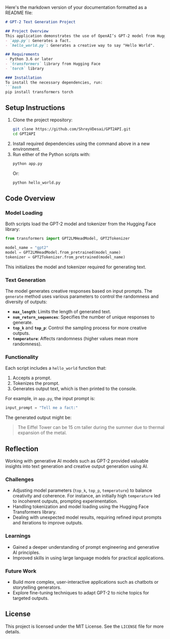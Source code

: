 Here's the markdown version of your documentation formatted as a README file:

```markdown
# GPT-2 Text Generation Project

## Project Overview
This application demonstrates the use of OpenAI’s GPT-2 model from Hugging Face Transformers for generating creative text based on input prompts. The project includes two Python scripts:
- `app.py`: Generates a fact.
- `hello_world.py`: Generates a creative way to say "Hello World".

## Requirements
- Python 3.6 or later
- `transformers` library from Hugging Face
- `torch` library

### Installation
To install the necessary dependencies, run:
```bash
pip install transformers torch
```

## Setup Instructions
1. Clone the project repository:
   ```bash
   git clone https://github.com/ShreyVDesai/GPT2API.git
   cd GPT2API
   ```
2. Install required dependencies using the command above in a new environment.
3. Run either of the Python scripts with:
   ```bash
   python app.py
   ```
   Or:
   ```bash
   python hello_world.py
   ```

## Code Overview
### Model Loading
Both scripts load the GPT-2 model and tokenizer from the Hugging Face library:
```python
from transformers import GPT2LMHeadModel, GPT2Tokenizer

model_name = "gpt2"
model = GPT2LMHeadModel.from_pretrained(model_name)
tokenizer = GPT2Tokenizer.from_pretrained(model_name)
```
This initializes the model and tokenizer required for generating text.

### Text Generation
The model generates creative responses based on input prompts. The `generate` method uses various parameters to control the randomness and diversity of outputs:
- **`max_length`**: Limits the length of generated text.
- **`num_return_sequences`**: Specifies the number of unique responses to generate.
- **`top_k`** and **`top_p`**: Control the sampling process for more creative outputs.
- **`temperature`**: Affects randomness (higher values mean more randomness).

### Functionality
Each script includes a `hello_world` function that:
1. Accepts a prompt.
2. Tokenizes the prompt.
3. Generates output text, which is then printed to the console.

For example, in `app.py`, the input prompt is:
```python
input_prompt = "Tell me a fact:"
```
The generated output might be:
> The Eiffel Tower can be 15 cm taller during the summer due to thermal expansion of the metal.

## Reflection
Working with generative AI models such as GPT-2 provided valuable insights into text generation and creative output generation using AI. 

### Challenges
- Adjusting model parameters (`top_k`, `top_p`, `temperature`) to balance creativity and coherence. For instance, an initially high `temperature` led to incoherent outputs, prompting experimentation.
- Handling tokenization and model loading using the Hugging Face Transformers library.
- Dealing with unexpected model results, requiring refined input prompts and iterations to improve outputs.

### Learnings
- Gained a deeper understanding of prompt engineering and generative AI principles.
- Improved skills in using large language models for practical applications.

### Future Work
- Build more complex, user-interactive applications such as chatbots or storytelling generators.
- Explore fine-tuning techniques to adapt GPT-2 to niche topics for targeted outputs.

## License
This project is licensed under the MIT License. See the `LICENSE` file for more details.
```
